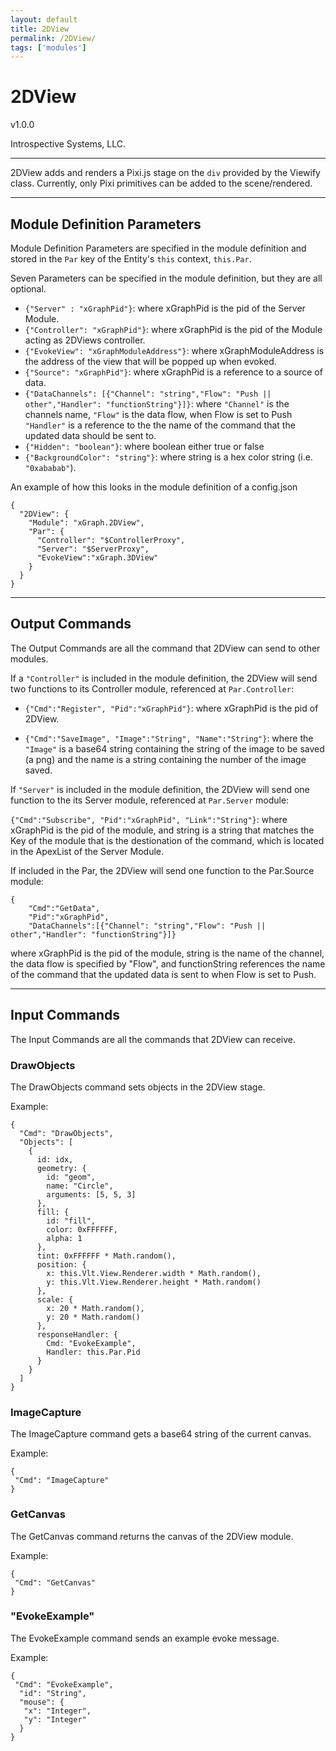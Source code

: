 ```yaml
---
layout: default
title: 2DView
permalink: /2DView/
tags: ['modules']
---
```


# 2DView

v1.0.0

Introspective Systems, LLC.


---

2DView adds and renders a Pixi.js stage on the `div` provided by the
Viewify class. Currently, only Pixi primitives can be added to the
scene/rendered.

---

## Module Definition Parameters

Module Definition Parameters are specified in the module definition and
stored in the `Par` key of the Entity's `this` context, `this.Par`.

Seven Parameters can be specified in the module definition, but they are all optional.

- `{"Server" : "xGraphPid"}`: where xGraphPid is the pid of the Server Module.
- `{"Controller": "xGraphPid"}`: where xGraphPid is the pid of the Module
                                    acting as 2DViews controller.
- `{"EvokeView": "xGraphModuleAddress"}`: where xGraphModuleAddress is
                                            the address of the view that
                                            will be popped up when evoked.
- `{"Source": "xGraphPid"}`: where xGraphPid is a reference to a source
                                of data.
- `{"DataChannels": [{"Channel": "string","Flow": "Push || other","Handler": "functionString"}]}`:
                            where `"Channel"` is the channels name, `"Flow"`
                            is the data flow, when Flow is set to Push `"Handler"` is a reference
                            to the the name of the command that the updated
                            data should be sent to.
- `{"Hidden": "boolean"}`: where boolean either true or false
- `{"BackgroundColor": "string"}`: where string is a hex color string (i.e. `"0xababab"`).

An example of how this looks in the module definition of a config.json
```
{
  "2DView": {
    "Module": "xGraph.2DView",
    "Par": {
      "Controller": "$ControllerProxy",
      "Server": "$ServerProxy",
      "EvokeView":"xGraph.3DView"
    }
  }
}
```

---

## Output Commands

The Output Commands are all the command that 2DView can send to
other modules.

If a `"Controller"` is included in the module definition, the 2DView will
send two functions to its Controller module, referenced at `Par.Controller`:

- `{"Cmd":"Register", "Pid":"xGraphPid"}`: where xGraphPid is the pid of 2DView.

- `{"Cmd":"SaveImage", "Image":"String", "Name":"String"}`: where the
            `"Image"` is a base64 string containing the string of the image
            to be saved (a png) and the name is a string containing the
            number of the image saved.

If `"Server"` is included in the module definition, the 2DView will send
one function to the its Server module, referenced at `Par.Server` module:

`{"Cmd":"Subscribe", "Pid":"xGraphPid", "Link":"String"}`: where xGraphPid
        is the pid of the module, and string is a string that matches the
        Key of the module that is the destionation of the command, which is
        located in the ApexList of the Server Module.

If included in the Par, the 2DView will send one function to the Par.Source module:

```
{
    "Cmd":"GetData", 
    "Pid":"xGraphPid", 
    "DataChannels":[{"Channel": "string","Flow": "Push || other","Handler": "functionString"}]}
```
    

where xGraphPid is the pid of the module, string is the name of
the channel, the data flow is specified by "Flow", and functionString
references the name of the command that the updated data is sent
to when Flow is set to Push.

---

## Input Commands
The Input Commands are all the commands that 2DView can receive.

### DrawObjects
The DrawObjects command sets objects in the 2DView stage.

Example:

```
{
  "Cmd": "DrawObjects",
  "Objects": [
    {
      id: idx,
      geometry: {
        id: "geom",
        name: "Circle",
        arguments: [5, 5, 3]
      },
      fill: {
        id: "fill",
        color: 0xFFFFFF,
        alpha: 1
      },
      tint: 0xFFFFFF * Math.random(),
      position: {
        x: this.Vlt.View.Renderer.width * Math.random(),
        y: this.Vlt.View.Renderer.height * Math.random()
      },
      scale: {
        x: 20 * Math.random(),
        y: 20 * Math.random()
      },
      responseHandler: {
        Cmd: "EvokeExample",
        Handler: this.Par.Pid
      }
    }
  ]
}
```


### ImageCapture
The ImageCapture command gets a base64 string of the current canvas.

Example:

```
{
 "Cmd": "ImageCapture"
}
```

### GetCanvas
The GetCanvas command returns the canvas of the 2DView module.

Example:

```
{
 "Cmd": "GetCanvas"
}
```


### "EvokeExample"
The EvokeExample command sends an example evoke message.

Example:
```
{
 "Cmd": "EvokeExample",
  "id": "String",
  "mouse": {
   "x": "Integer",
   "y": "Integer"
  }
}
```
